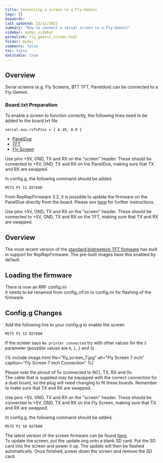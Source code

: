 ```yaml
---
title: Connecting a screen to a Fly-Gemini
tags: []
keywords: 
last_updated: 22/12/2021
summary: "How to connect a serial screen to a Fly-Gemini"
sidebar: mydoc_sidebar
permalink: fly_gemini_screen.html
folder: mydoc
comments: false
toc: false
datatable: true
---
```


## Overview

Serial screens (e.g. Fly Screens, BTT TFT, Paneldue) can be connected to a Fly-Gemini.  

### Board.txt Preparation

To enable a screen to function correctly, the following lines need to be added to the board.txt file.  

```
serial.aux.rxTxPins = { A.10, A.9 }
```

<ul id="profileTabs" class="nav nav-tabs">
    <li class="active"><a class="noCrossRef" href="#paneldue" data-toggle="tab">PanelDue</a></li>
    <li><a class="noCrossRef" href="#tft" data-toggle="tab">TFT</a></li>
    <li><a class="noCrossRef" href="#fly" data-toggle="tab">Fly Screen</a></li>
</ul>
  <div class="tab-content">
<div role="tabpanel" class="tab-pane active" id="paneldue" markdown="1">

Use pins +5V, GND, TX and RX on the "screen" header. These should be connected to +5V, GND, TX and RX on the PanelDue, making sure that TX and RX are swapped.

In config.g, the following command should be added.   
```
M575 P1 S1 B57600
```
From RepRapFirmware 3.2, it is possible to update the firmware on the PanelDue directly from the board. Please see [here](https://docs.duet3d.com/en/User_manual/RepRapFirmware/Updating_PanelDue#firmware-update-via-duet) for further instructions.  

</div>

<div role="tabpanel" class="tab-pane" id="tft" markdown="1">

Use pins +5V, GND, TX and RX on the "screen" header. These should be connected to +5V, GND, TX and RX on the TFT, making sure that TX and RX are swapped.

## Overview

The most recent version of the [standard bigtreetech TFT firmware](https://github.com/bigtreetech/BIGTREETECH-TouchScreenFirmware/tree/master/Copy%20to%20SD%20Card%20root%20directory%20to%20update) has built in support for RepRapFirmware. The pre-built images have this enabled by default.

## Loading the firmware

There is now an RRF config.ini  
It needs to be renamed from config_rrf.ini to config.ini for flashing of the firmware.  

## Config.g Changes

Add the following line to your config.g to enable the screen

```M575 P1 S2 B57600```

If the screen says `No printer connected` try with other values for the `S` parameter (possible values are `0`, `1`, `2` and `3`)

</div>

<div role="tabpanel" class="tab-pane" id="fly" markdown="1">

{% include image.html file="fly_screen_7.jpg" alt="Fly Screen 7 inch" caption="Fly Screen 7 inch Connection" %}

Please note the pinout of 5v (connected to NC), TX, RX and 0v.  
The cable that is supplied may be equipped with the correct connection for a duet board, so the plug will need changing to fit these boards. Remember to make sure that TX and RX are swapped.  

Use pins +5V, GND, TX and RX on the "screen" header. These should be connected to +5V, GND, TX and RX on the Fly Screen, making sure that TX and RX are swapped.

In config.g, the following command should be added.   
```
M575 P1 S0 B57600
```  
The latest version of the screen firmware can be found [here](https://github.com/Mellow-3D/FLY-Screen-RepRap/releases).  
To update the screen, put the update.img onto a blank SD card. Put the SD card into the screen and power it up. The update will then be flashed automatically. Once finished, power down the screen and remove the SD card.  

</div>

</div>

